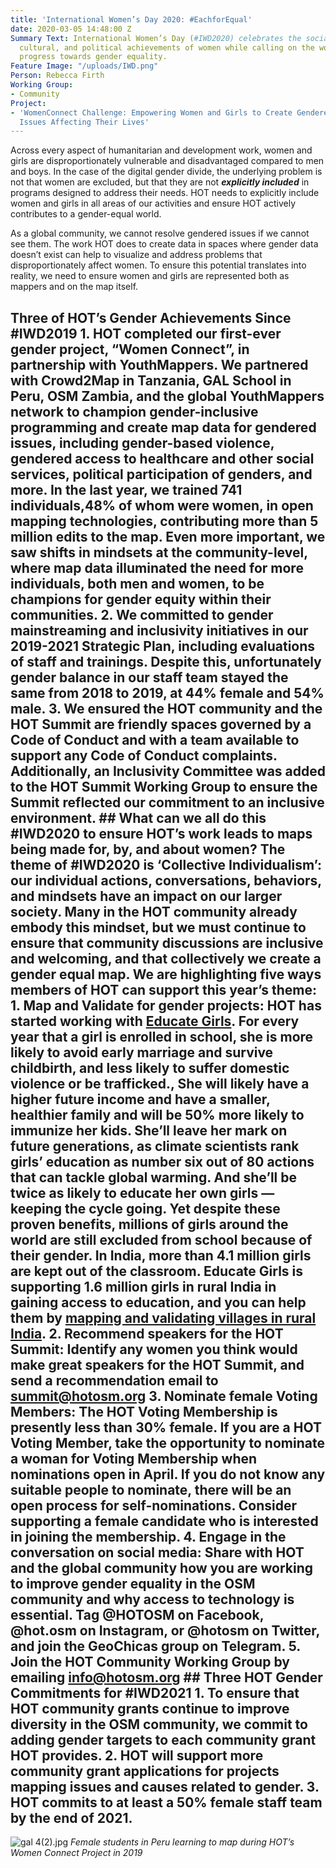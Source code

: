 ```yaml
---
title: 'International Women’s Day 2020: #EachforEqual'
date: 2020-03-05 14:48:00 Z
Summary Text: International Women’s Day (#IWD2020) celebrates the social, economic,
  cultural, and political achievements of women while calling on the world to accelerate
  progress towards gender equality.
Feature Image: "/uploads/IWD.png"
Person: Rebecca Firth
Working Group:
- Community
Project:
- 'WomenConnect Challenge: Empowering Women and Girls to Create Gendered Data About
  Issues Affecting Their Lives'
---
```


Across every aspect of humanitarian and development work, women and girls are disproportionately vulnerable and disadvantaged compared to men and boys. In the case of the digital gender divide, the underlying problem is not that women are excluded, but that they are not ***explicitly included*** in programs designed to address their needs. HOT needs to explicitly include women and girls in all areas of our activities and ensure HOT actively contributes to a gender-equal world.

As a global community, we cannot resolve gendered issues if we cannot see them. The work HOT does to create data in spaces where gender data doesn’t exist can help to visualize and address problems that disproportionately affect women. To ensure this potential translates into reality, we need to ensure women and girls are represented both as mappers and on the map itself.

## Three of HOT’s Gender Achievements Since #IWD2019 1. HOT completed our first-ever gender project, “Women Connect”, in partnership with YouthMappers. We partnered with Crowd2Map in Tanzania, GAL School in Peru, OSM Zambia, and the global YouthMappers network to champion gender-inclusive programming and create map data for gendered issues, including gender-based violence, gendered access to healthcare and other social services, political participation of genders, and more. In the last year, we trained 741 individuals,48% of whom were women, in open mapping technologies, contributing more than 5 million edits to the map. Even more important, we saw shifts in mindsets at the community-level, where map data illuminated the need for more individuals, both men and women, to be champions for gender equity within their communities. 2. We committed to gender mainstreaming and inclusivity initiatives in our 2019-2021 Strategic Plan, including evaluations of staff and trainings. Despite this, unfortunately gender balance in our staff team stayed the same from 2018 to 2019, at 44% female and 54% male. 3. We ensured the HOT community and the HOT Summit are friendly spaces governed by a Code of Conduct and with a team available to support any Code of Conduct complaints. Additionally, an Inclusivity Committee was added to the HOT Summit Working Group to ensure the Summit reflected our commitment to an inclusive environment. ## What can we all do this #IWD2020 to ensure HOT’s work leads to maps being made for, by, and about women? The theme of #IWD2020 is ‘Collective Individualism’: our individual actions, conversations, behaviors, and mindsets have an impact on our larger society. Many in the HOT community already embody this mindset, but we must continue to ensure that community discussions are inclusive and welcoming, and that collectively we create a gender equal map. We are highlighting five ways members of HOT can support this year’s theme: 1. Map and Validate for gender projects: HOT has started working with [Educate Girls](https://www.educategirls.ngo/). For every year that a girl is enrolled in school, she is more likely to avoid early marriage and survive childbirth, and less likely to suffer domestic violence or be trafficked., She will likely have a higher future income and have a smaller, healthier family and will be 50% more likely to immunize her kids. She’ll leave her mark on future generations, as climate scientists rank girls’ education as number six out of 80 actions that can tackle global warming. And she’ll be twice as likely to educate her own girls — keeping the cycle going. Yet despite these proven benefits, millions of girls around the world are still excluded from school because of their gender. In India, more than 4.1 million girls are kept out of the classroom. Educate Girls is supporting 1.6 million girls in rural India in gaining access to education, and you can help them by [mapping and validating villages in rural India](https://tasks.hotosm.org/contribute?difficulty=ALL&organisation=Educate%20Girls). 2. Recommend speakers for the HOT Summit: Identify any women you think would make great speakers for the HOT Summit, and send a recommendation email to summit@hotosm.org 3. Nominate female Voting Members: The HOT Voting Membership is presently less than 30% female. If you are a HOT Voting Member, take the opportunity to nominate a woman for Voting Membership when nominations open in April. If you do not know any suitable people to nominate, there will be an open process for self-nominations. Consider supporting a female candidate who is interested in joining the membership. 4. Engage in the conversation on social media: Share with HOT and the global community how you are working to improve gender equality in the OSM community and why access to technology is essential. Tag @HOTOSM on Facebook, @hot.osm on Instagram, or @hotosm on Twitter, and join the GeoChicas group on Telegram. 5. Join the HOT Community Working Group by emailing info@hotosm.org ## Three HOT Gender Commitments for #IWD2021 1. To ensure that HOT community grants continue to improve diversity in the OSM community, we commit to adding gender targets to each community grant HOT provides. 2. HOT will support more community grant applications for projects mapping issues and causes related to gender. 3. HOT commits to at least a 50% female staff team by the end of 2021. 

![gal 4(2).jpg](/uploads/gal%204(2).jpg)
*Female students in Peru learning to map during HOT’s Women Connect Project in 2019*
